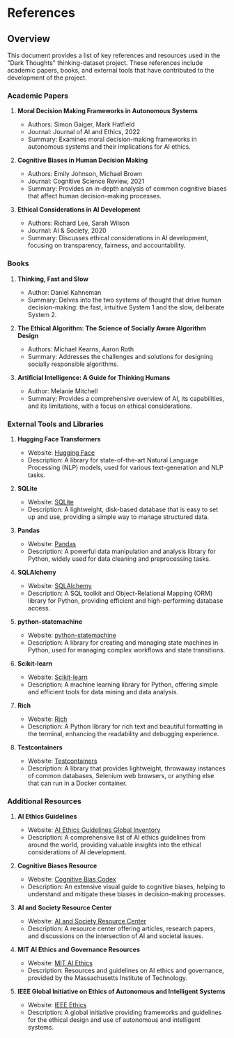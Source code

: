 # References

## Overview

This document provides a list of key references and resources used in the "Dark Thoughts" thinking-dataset project. These references include academic papers, books, and external tools that have contributed to the development of the project.

### Academic Papers

1. **Moral Decision Making Frameworks in Autonomous Systems**
   - Authors: Simon Gaiger, Mark Hatfield
   - Journal: Journal of AI and Ethics, 2022
   - Summary: Examines moral decision-making frameworks in autonomous systems and their implications for AI ethics.

2. **Cognitive Biases in Human Decision Making**
   - Authors: Emily Johnson, Michael Brown
   - Journal: Cognitive Science Review, 2021
   - Summary: Provides an in-depth analysis of common cognitive biases that affect human decision-making processes.

3. **Ethical Considerations in AI Development**
   - Authors: Richard Lee, Sarah Wilson
   - Journal: AI & Society, 2020
   - Summary: Discusses ethical considerations in AI development, focusing on transparency, fairness, and accountability.

### Books

1. **Thinking, Fast and Slow**
   - Author: Daniel Kahneman
   - Summary: Delves into the two systems of thought that drive human decision-making: the fast, intuitive System 1 and the slow, deliberate System 2.

2. **The Ethical Algorithm: The Science of Socially Aware Algorithm Design**
   - Authors: Michael Kearns, Aaron Roth
   - Summary: Addresses the challenges and solutions for designing socially responsible algorithms.

3. **Artificial Intelligence: A Guide for Thinking Humans**
   - Author: Melanie Mitchell
   - Summary: Provides a comprehensive overview of AI, its capabilities, and its limitations, with a focus on ethical considerations.

### External Tools and Libraries

1. **Hugging Face Transformers**
   - Website: [Hugging Face](https://huggingface.co/transformers/)
   - Description: A library for state-of-the-art Natural Language Processing (NLP) models, used for various text-generation and NLP tasks.

2. **SQLite**
   - Website: [SQLite](https://www.sqlite.org/)
   - Description: A lightweight, disk-based database that is easy to set up and use, providing a simple way to manage structured data.

3. **Pandas**
   - Website: [Pandas](https://pandas.pydata.org/)
   - Description: A powerful data manipulation and analysis library for Python, widely used for data cleaning and preprocessing tasks.

4. **SQLAlchemy**
   - Website: [SQLAlchemy](https://www.sqlalchemy.org/)
   - Description: A SQL toolkit and Object-Relational Mapping (ORM) library for Python, providing efficient and high-performing database access.

5. **python-statemachine**
   - Website: [python-statemachine](https://github.com/fgmacedo/python-statemachine)
   - Description: A library for creating and managing state machines in Python, used for managing complex workflows and state transitions.

6. **Scikit-learn**
   - Website: [Scikit-learn](https://scikit-learn.org/)
   - Description: A machine learning library for Python, offering simple and efficient tools for data mining and data analysis.

7. **Rich**
   - Website: [Rich](https://rich.readthedocs.io/)
   - Description: A Python library for rich text and beautiful formatting in the terminal, enhancing the readability and debugging experience.

8. **Testcontainers**
   - Website: [Testcontainers](https://www.testcontainers.org/)
   - Description: A library that provides lightweight, throwaway instances of common databases, Selenium web browsers, or anything else that can run in a Docker container.

### Additional Resources

1. **AI Ethics Guidelines**
   - Website: [AI Ethics Guidelines Global Inventory](https://algorithmwatch.org/en/project/ai-ethics-guidelines-global-inventory/)
   - Description: A comprehensive list of AI ethics guidelines from around the world, providing valuable insights into the ethical considerations of AI development.

2. **Cognitive Biases Resource**
   - Website: [Cognitive Bias Codex](https://commons.wikimedia.org/wiki/File:Cognitive_bias_codex_en.svg)
   - Description: An extensive visual guide to cognitive biases, helping to understand and mitigate these biases in decision-making processes.

3. **AI and Society Resource Center**
   - Website: [AI and Society Resource Center](https://www.springer.com/journal/00146)
   - Description: A resource center offering articles, research papers, and discussions on the intersection of AI and societal issues.

4. **MIT AI Ethics and Governance Resources**
   - Website: [MIT AI Ethics](https://ai.mit.edu/ethics)
   - Description: Resources and guidelines on AI ethics and governance, provided by the Massachusetts Institute of Technology.

5. **IEEE Global Initiative on Ethics of Autonomous and Intelligent Systems**
   - Website: [IEEE Ethics](https://ethicsinaction.ieee.org/)
   - Description: A global initiative providing frameworks and guidelines for the ethical design and use of autonomous and intelligent systems.
